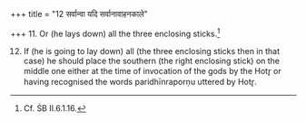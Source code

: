 +++
title = "12 सर्वान्वा यदि सर्वानावाहनकाले"

+++
11. Or (he lays down) all the three enclosing sticks.[^1]  


[^1]: Cf. ŚB II.6.1.16.  


12. If (he is going to lay down) all (the three enclosing sticks then in that case) he should place the southern (the right enclosing stick) on the middle one either at the time of invocation of the gods by the Hotr̥ or having recognised the words paridhīnraporṇu uttered by Hotr̥.  


[^1]: RV IX.96.11
